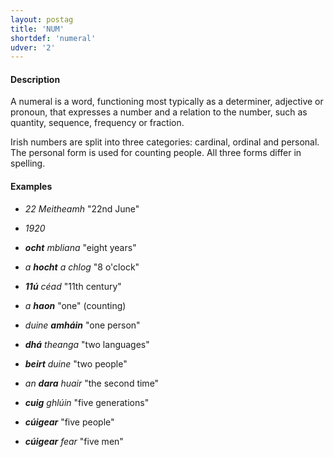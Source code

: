 ```yaml
---
layout: postag
title: 'NUM'
shortdef: 'numeral'
udver: '2'
---
```


#### Description

A numeral is a word, functioning most typically as a determiner, adjective or pronoun, that expresses a number and a relation to the number, such as quantity, sequence, frequency or fraction.

Irish numbers are split into three categories: cardinal, ordinal and personal. The personal form is used for counting people. All three forms differ in spelling.


#### Examples

* _22 Meitheamh_ "22nd June"

* _1920_

* _<b>ocht</b> mbliana_ "eight years"
* _a <b>hocht</b> a chlog_ "8 o'clock"

* _<b>11ú</b> céad_ "11th century"

* _a <b>haon</b>_ "one" (counting)
* _duine <b>amháin</b>_ "one person"

* _<b>dhá</b> theanga_ "two languages"
* _<b>beirt</b> duine_ "two people"
* _an <b>dara</b> huair_ "the second time"

* _<b>cuig</b> ghlúin_ "five generations"
* _<b>cúigear</b>_ "five people"
* _<b>cúigear</b> fear_ "five men"
<!-- Interlanguage links updated Út zář 29 20:23:00 CEST 2020 -->
